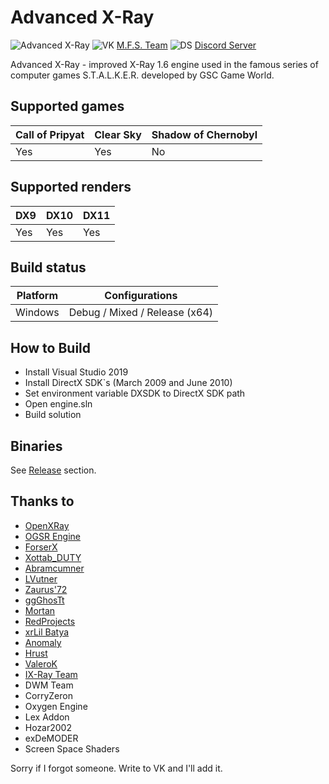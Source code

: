 # Advanced X-Ray

![Advanced X-Ray](https://i.ibb.co/VJFnVk7/Untitled-1.png)
![VK](https://i.ibb.co/cknxjxD/24.png) [M.F.S. Team](https://vk.com/mfs_studio)
![DS](https://i.ibb.co/wdQGG8k/discord-icon.png) [Discord Server](https://discord.gg/AFPqkfBfQs)

Advanced X-Ray - improved X-Ray 1.6 engine used in the famous series of computer games S.T.A.L.K.E.R. developed by GSC Game World.

## Supported games

|Call of Pripyat|Clear Sky|Shadow of Chernobyl|
|---|---|---|
|Yes|Yes|No|

## Supported renders

|DX9|DX10|DX11|
|---|---|---|
|Yes|Yes|Yes|

## Build status

|Platform|Configurations|
|---|---|
|Windows|Debug / Mixed / Release (x64)|

## How to Build

- Install Visual Studio 2019
- Install DirectX SDK`s (March 2009 and June 2010)
- Set environment variable DXSDK to DirectX SDK path
- Open engine.sln
- Build solution

## Binaries

See [Release](https://github.com/ign-1997/Advanced-X-Ray/releases) section.

## Thanks to

- [OpenXRay](https://github.com/OpenXRay/xray-16)
- [OGSR Engine](https://github.com/OGSR/OGSR-Engine)
- [ForserX](https://github.com/ForserX)
- [Xottab_DUTY](https://github.com/Xottab-DUTY)
- [Abramcumner](https://github.com/abramcumner)
- [LVutner](https://github.com/LVutner)
- [Zaurus'72](https://github.com/oldSerpskiStalker)
- [ggGhosTt](https://gitlab.com/ggGhosTt)
- [Mortan](https://github.com/mortany)
- [RedProjects](https://github.com/RedPandaProjects)
- [xrLil Batya](https://github.com/xrLil-Batya)
- [Anomaly](https://github.com/Roman-n/xray-monolith)
- [Hrust](https://github.com/Hrusteckiy)
- [ValeroK](https://github.com/VaIeroK)
- [IX-Ray Team](https://github.com/ixray-team)
- DWM Team
- CorryZeron
- Oxygen Engine
- Lex Addon
- Hozar2002
- exDeMODER
- Screen Space Shaders

Sorry if I forgot someone. Write to VK and I'll add it.
